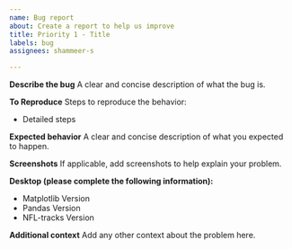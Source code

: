 ```yaml
---
name: Bug report
about: Create a report to help us improve
title: Priority 1 - Title
labels: bug
assignees: shammeer-s

---
```


**Describe the bug**
A clear and concise description of what the bug is.

**To Reproduce**
Steps to reproduce the behavior:
 - Detailed steps

**Expected behavior**
A clear and concise description of what you expected to happen.

**Screenshots**
If applicable, add screenshots to help explain your problem.

**Desktop (please complete the following information):**
 - Matplotlib Version
 - Pandas Version
 - NFL-tracks Version

**Additional context**
Add any other context about the problem here.
